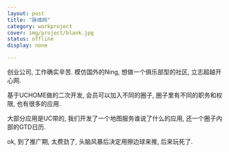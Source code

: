 ```yaml
---
layout: post 
title: "脉维网"
category: workproject
cover: img/project/blank.jpg
status: offline
display: none

---
```



创业公司, 工作确实辛苦. 模仿国外的Ning, 想做一个俱乐部型的社区, 立志超越开心网.

基于UCHOME做的二次开发, 会员可以加入不同的圈子, 圈子里有不同的职务和权限, 也有很多的应用.

大部分应用是UC带的, 我们开发了一个地图服务谁说了什么的应用, 还一个圈子内部的GTD日历.

ok, 到了推广期, 太费劲了, 头脑风暴后决定用擦边球来推, 后来玩死了.
